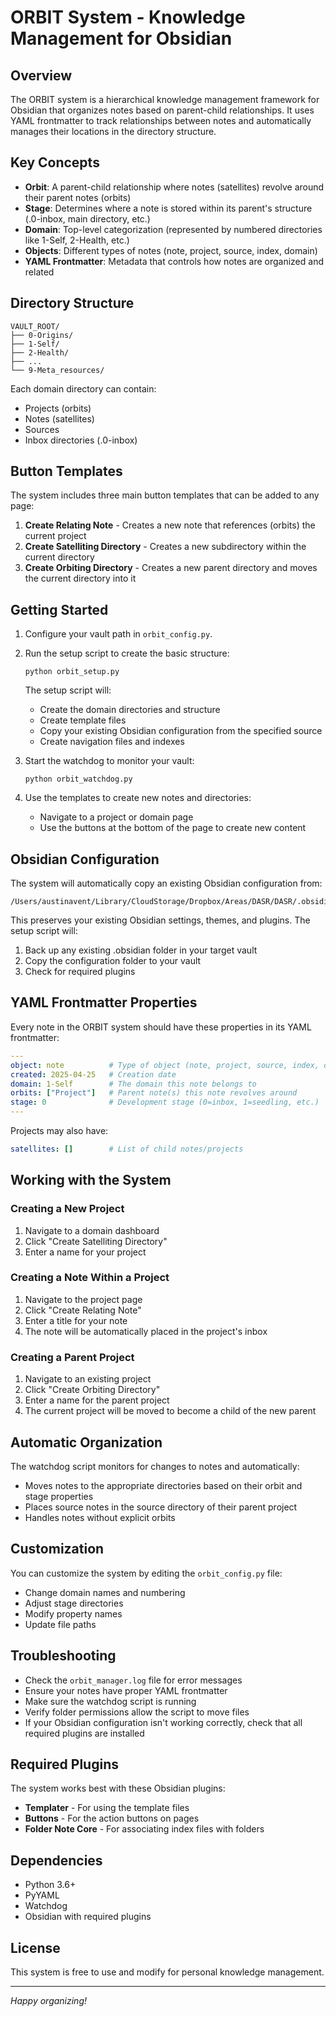 # ORBIT System - Knowledge Management for Obsidian

## Overview

The ORBIT system is a hierarchical knowledge management framework for Obsidian that organizes notes based on parent-child relationships. It uses YAML frontmatter to track relationships between notes and automatically manages their locations in the directory structure.

## Key Concepts

- **Orbit**: A parent-child relationship where notes (satellites) revolve around their parent notes (orbits)
- **Stage**: Determines where a note is stored within its parent's structure (.0-inbox, main directory, etc.)
- **Domain**: Top-level categorization (represented by numbered directories like 1-Self, 2-Health, etc.)
- **Objects**: Different types of notes (note, project, source, index, domain)
- **YAML Frontmatter**: Metadata that controls how notes are organized and related

## Directory Structure

```
VAULT_ROOT/
├── 0-Origins/
├── 1-Self/
├── 2-Health/
├── ...
└── 9-Meta_resources/
```

Each domain directory can contain:
- Projects (orbits)
- Notes (satellites)
- Sources
- Inbox directories (.0-inbox)

## Button Templates

The system includes three main button templates that can be added to any page:

1. **Create Relating Note** - Creates a new note that references (orbits) the current project
2. **Create Satelliting Directory** - Creates a new subdirectory within the current directory
3. **Create Orbiting Directory** - Creates a new parent directory and moves the current directory into it

## Getting Started

1. Configure your vault path in `orbit_config.py`.

2. Run the setup script to create the basic structure:
   ```
   python orbit_setup.py
   ```
   
   The setup script will:
   - Create the domain directories and structure
   - Create template files
   - Copy your existing Obsidian configuration from the specified source
   - Create navigation files and indexes

3. Start the watchdog to monitor your vault:
   ```
   python orbit_watchdog.py
   ```

4. Use the templates to create new notes and directories:
   - Navigate to a project or domain page
   - Use the buttons at the bottom of the page to create new content

## Obsidian Configuration

The system will automatically copy an existing Obsidian configuration from:
```
/Users/austinavent/Library/CloudStorage/Dropbox/Areas/DASR/DASR/.obsidian
```

This preserves your existing Obsidian settings, themes, and plugins. The setup script will:
1. Back up any existing .obsidian folder in your target vault
2. Copy the configuration folder to your vault
3. Check for required plugins

## YAML Frontmatter Properties

Every note in the ORBIT system should have these properties in its YAML frontmatter:

```yaml
---
object: note          # Type of object (note, project, source, index, domain)
created: 2025-04-25   # Creation date
domain: 1-Self        # The domain this note belongs to
orbits: ["Project"]   # Parent note(s) this note revolves around
stage: 0              # Development stage (0=inbox, 1=seedling, etc.)
---
```

Projects may also have:
```yaml
satellites: []        # List of child notes/projects
```

## Working with the System

### Creating a New Project
1. Navigate to a domain dashboard
2. Click "Create Satelliting Directory"
3. Enter a name for your project

### Creating a Note Within a Project
1. Navigate to the project page
2. Click "Create Relating Note"
3. Enter a title for your note
4. The note will be automatically placed in the project's inbox

### Creating a Parent Project
1. Navigate to an existing project
2. Click "Create Orbiting Directory"
3. Enter a name for the parent project
4. The current project will be moved to become a child of the new parent

## Automatic Organization

The watchdog script monitors for changes to notes and automatically:
- Moves notes to the appropriate directories based on their orbit and stage properties
- Places source notes in the source directory of their parent project
- Handles notes without explicit orbits

## Customization

You can customize the system by editing the `orbit_config.py` file:
- Change domain names and numbering
- Adjust stage directories
- Modify property names
- Update file paths

## Troubleshooting

- Check the `orbit_manager.log` file for error messages
- Ensure your notes have proper YAML frontmatter
- Make sure the watchdog script is running
- Verify folder permissions allow the script to move files
- If your Obsidian configuration isn't working correctly, check that all required plugins are installed

## Required Plugins

The system works best with these Obsidian plugins:
- **Templater** - For using the template files
- **Buttons** - For the action buttons on pages
- **Folder Note Core** - For associating index files with folders

## Dependencies

- Python 3.6+
- PyYAML
- Watchdog
- Obsidian with required plugins

## License

This system is free to use and modify for personal knowledge management.

---

*Happy organizing!*
